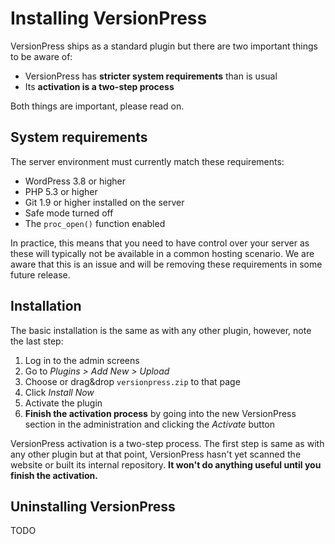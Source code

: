 # Installing VersionPress

VersionPress ships as a standard plugin but there are two important things to be aware of:

* VersionPress has **stricter system requirements** than is usual
* Its **activation is a two-step process**

Both things are important, please read on.


## System requirements

The server environment must currently match these requirements:

  * WordPress 3.8 or higher
  * PHP 5.3 or higher
  * Git 1.9 or higher installed on the server
  * Safe mode turned off
  * The `proc_open()` function enabled

In practice, this means that you need to have control over your server as these will typically not be available in a common hosting scenario. We are aware that this is an issue and will be removing these requirements in some future release. 


## Installation

The basic installation is the same as with any other plugin, however, note the last step:

1. Log in to the admin screens
2. Go to *Plugins > Add New > Upload*
3. Choose or drag&drop `versionpress.zip` to that page
4. Click *Install Now*
5. Activate the plugin
6. **Finish the activation process** by going into the new VersionPress section in the administration and clicking the *Activate* button

VersionPress activation is a two-step process. The first step is same as with any other plugin but at that point, VersionPress hasn't yet scanned the website or built its internal repository. **It won't do anything useful until you finish the activation.**

## Uninstalling VersionPress

TODO

